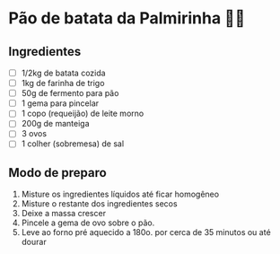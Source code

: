 # Pão de batata da Palmirinha 🍞🥔

## Ingredientes

- [ ] 1/2kg de batata cozida
- [ ] 1kg de farinha de trigo
- [ ] 50g de fermento para pão
- [ ] 1 gema para pincelar
- [ ] 1 copo (requeijão) de leite morno
- [ ] 200g de manteiga
- [ ] 3 ovos
- [ ] 1 colher (sobremesa) de sal

## Modo de preparo

1. Misture os ingredientes líquidos até ficar homogêneo
1. Misture o restante dos ingredientes secos
1. Deixe a massa crescer
1. Pincele a gema de ovo sobre o pão.
1. Leve ao forno pré aquecido a 180o. por cerca de 35 minutos ou até dourar
